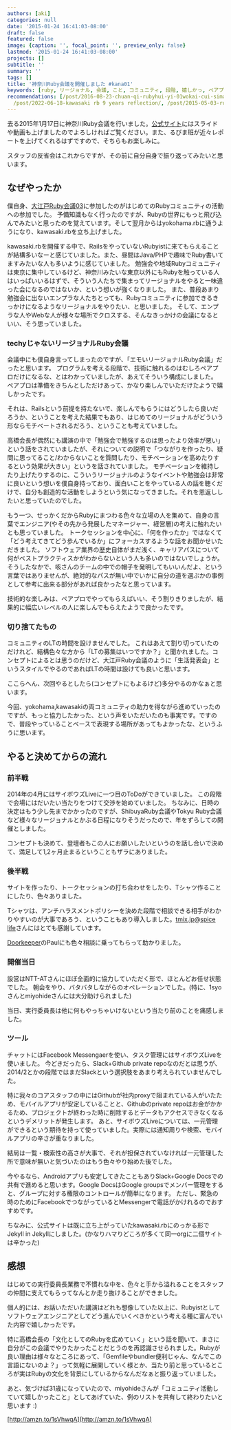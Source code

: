 ```yaml
---
authors: [aki]
categories: null
date: '2015-01-24 16:41:03-08:00'
draft: false
featured: false
image: {caption: '', focal_point: '', preview_only: false}
lastmod: '2015-01-24 16:41:03-08:00'
projects: []
subtitle: ''
summary: ''
tags: []
title: '神奈川Ruby会議を開催しました #kana01'
keywords: [ruby, リージョナル, 会議, こと, コミュニティ, 段階, 嬉しかっ, ペアプロ, 勉強会, コンセプト]
recommendations: [/post/2016-08-23-chuan-qi-rubyhui-yi-01wokai-cui-simasita-number-kwsk01/,
  /post/2022-06-18-kawasaki rb 9 years reflection/, /post/2015-05-03-rubyist-dot-club-hazimetemasita-number-rubyistclub/]
---
```


去る2015年1月17日に神奈川Ruby会議を行いました。[公式サイト](http://regional.rubykaigi.org/kana01/)にはスライドや動画も上げましたのでよろしければご覧ください。また、るびま班が近々レポートを上げてくれるはずですので、そちらもお楽しみに。

スタッフの反省会はこれからですが、その前に自分自身で振り返ってみたいと思います。

## なぜやったか

僕自身、[大江戸Ruby会議03](http://regional.rubykaigi.org/oedo03)に参加したのがはじめてのRubyコミュニティの活動への参加でした。 予備知識もなく行ったのですが、Rubyの世界にもっと飛び込んでみたいと思ったのを覚えています。そして翌月からはyokohama.rbに通うようになり、kawasaki.rbを立ち上げました。

kawasaki.rbを開催する中で、RailsをやっていないRubyistに来てもらえることが結構多いなーと感じていました。また、昼間はJava/PHPで趣味でRuby書いてますみたいな人も多いように感じていました。 勉強会や地域Rubyコミュニティは東京に集中しているけど、神奈川みたいな東京以外にもRubyを触っている人はいっぱいいるはずで、そういう人たちで集まってリージョナルをやると一味違った会になるのではないか、という想いが強くなりました。 また、普段あまり勉強会に出ないエンプラな人たちとっても、Rubyコミュニティに参加できるきっかけになるようなリージョナルをやりたい、と思いました。 そして、エンプラな人やWebな人が様々な場所でクロスする、そんなきっかけの会議になるといい、そう思っていました。

### techyじゃないリージョナルRuby会議

会議中にも僕自身言ってしまったのですが、「エモいリージョナルRuby会議」だったと思います。 プログラムを考える段階で、技術に触れるのはむしろペアプロだけになるな、とはわかっていましたが、あえてそういう構成にしました。 ペアプロは準備をきちんとしただけあって、かなり楽しんでいただけたようで嬉しかったです。

それは、Railsという前提を持たないで、楽しんでもらうにはどうしたら良いだろうか、ということを考えた結果でもあり、はじめてのリージョナルがどういう形ならモチベートされるだろう、ということも考えていました。

高橋会長が偶然にも講演の中で「勉強会で勉強するのは思ったより効率が悪い」という話をされていましたが、それについての説明で「つながりを作ったり、疑問に思ってること/わからないことを質問したり、モチベーションを高めたりするという効果が大きい」というを話されていました。 モチベーションを維持したり上げたりするのに、こういうリージョナルのようなイベントや勉強会は非常に良いという想いを僕自身持っており、面白いことをやっている人の話を聴くだけで、自分も創造的な活動をしようという気になってきました。それを恩返ししたいと思っていたのでした。

もう一つ、せっかくだからRubyにまつわる色々な立場の人を集めて、自身の言葉でエンジニア(やその先から発展したマネージャー、経営層)の考えに触れたいとも思っていました。 トークセッションを中心に、「何を作ったか」ではなくて「どう考えてきてどう歩んでいるか」にフォーカスするような話をお聞かせいただきました。 ソフトウェア業界の歴史自体がまだ浅く、キャリアパスについて何がベストプラクティスかがわからないという人も多いのではないでしょうか。そうしたなかで、咳さんのチームの中での帽子を発明してもいいんだよ、という言葉ではありませんが、絶対的なパスが無い中でいかに自分の道を選ぶかの事例として参考に出来る部分があれば良かったなと思っています。

技術的な楽しみは、ペアプロでやってもらえばいい、そう割りきりましたが、結果的に幅広いレベルの人に楽しんでもらえたようで良かったです。

### 切り捨てたもの

コミュニティのLTの時間を設けませんでした。 これはあえて割り切っていたのだけれど、結構色々な方から「LTの募集はいつですか？」と聞かれました。コンセプトによるとは思うのだけど、大江戸Ruby会議のように「生活発表会」というスタイルでやるのであればLTの時間は設けても良いと思います。

ここらへん、次回やるとしたら(コンセプトにもよるけど)多分やるのかなぁと思います。

今回、yokohama,kawasakiの両コミュニティの助力を得ながら進めていったのですが、もっと協力したかった、という声をいただいたのも事実です。ですので、普段やっていることベースで表現する場所があってもよかったな、というふうに思います。

## やると決めてからの流れ

### 前半戦

2014年の4月にはサイボウズLiveに一つ目のToDoができていました。 この段階で会場にはだいたい当たりをつけて交渉を始めていました。 ちなみに、日時の決定はもう少し先までかかったのですが、ShibuyaRuby会議やTokyu Ruby会議など様々なリージョナルとかぶる日程になりそうだったので、年をずらしての開催としました。

コンセプトも決めて、登壇者もこの人にお願いしたいというのを話し合いで決めて、満足して1,2ヶ月止まるということもザラにありました。

### 後半戦

サイトを作ったり、トークセッションの打ち合わせをしたり、Tシャツ作ることにしたり、色々ありました。

Tシャツは、アンチハラスメントポリシーを決めた段階で相談できる相手がわかりやすいのが大事であろう、ということもあり導入しました。[tmix.jp](http://tmix.jp/)@[spice life](http://spicelife.jp/)さんにはとても感謝しています。

[Doorkeeper](http://www.doorkeeper.jp/)のPaulにも色々相談に乗ってもらって助かりました。

### 開催当日

設営はNTT-ATさんにほぼ全面的に協力していただく形で、ほとんどお任せ状態でした。 朝会をやり、バタバタしながらのオペレーションでした。(特に、1syoさんとmiyohideさんには大分助けられました)

当日、実行委員長は他に何もやっちゃいけないという当たり前のことを痛感しました。

### ツール

チャットにはFacebook Messengaerを使い、タスク管理にはサイボウズLiveを使いました。 今どきだったら、Slack+Github private repoなのだとは思うが、2014/2とかの段階ではまだSlackという選択肢をあまり考えられていませんでした。

特に我々のコアスタッフの中にはGithubが社内proxyで阻まれている人がいたため、モバイルアプリが安定していることと、Githubのprivate repoはお金がかかるため、プロジェクトが終わった時に削除するとデータもアクセスできなくなるというデメリットが発生します。 あと、サイボウズLiveについては、一元管理ができるという期待を持って使っていました。実際には通知周りや検索、モバイルアプリの辛さが重なりました。

結局は一覧・検索性の高さが大事で、それが担保されていなければ一元管理した所で意味が無いと気づいたのはもう色々やり始めた後でした。

今やるなら、Androidアプリも安定してきたこともありSlack+Google Docsでの共有で進めると思います。Google DocsはGoogle groupsでメンバー管理をすると、グループに対する権限のコントロールが簡単になります。 ただし、緊急の時のためにFacebookでつながっているとMessengerで電話がかけれるのでおすすめです。

ちなみに、公式サイトは既に立ち上がっていたkawasaki.rbにのっかる形でJekyll in Jekyllにしました。(かなりハマりどころが多くて同一orgに二個サイトは辛かった)

## 感想

はじめての実行委員長業務で不慣れな中を、色々と手から溢れることをスタッフの仲間に支えてもらってなんとか走り抜けることができました。

個人的には、お話いただいた講演はどれも想像していた以上に、Rubyistとしてソフトウェアエンジニアとしてどう進んでいくべきかという考える種に富んでいた内容で嬉しかったです。

特に高橋会長の「文化としてのRubyを広めていく」という話を聞いて、まさに自分がこの会議でやりたかったことだとうのを再認識させられました。Rubyが良い理由は様々なところにあって、「Gemfileやbundler便利じゃん、なんでこの言語にないのよ？」って気軽に展開していく様とか、当たり前と思っているところが実はRubyの文化を背景にしているからなんだなぁと振り返っていました。

あと、気づけば31歳になっていたので、miyohideさんが「コミュニティ活動していて嬉しかったこと」としてあげていた、例のリストを共有して終わりたいと思います :)

[http://amzn.to/1sVhwqA](http://amzn.to/1sVhwqA)